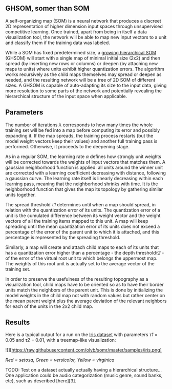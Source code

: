 ## GHSOM, somer than SOM

A self-organizing map (SOM) is a neural network that produces a discreet 2D representation of higher dimension input spaces through unsupervised competitive learning. Once trained, apart from being in itself a data visualization tool, the network will be able to map new input vectors to a unit and classify them if the training data was labeled.

While a SOM has fixed predetermined size, a [growing hierarchical SOM][2] (GHSOM) will start with a single map of minimal initial size (2x2) and then spread (by inserting new rows or columns) or deepen (by attaching new maps to units) where units exhibit higher quantization errors. The algorithm works recursively as the child maps themselves may spread or deepen as needed, and the resulting network will be a tree of 2D SOM of different sizes. A GHSOM is capable of auto-adapting its size to the input data, giving more resolution to some parts of the network and potentially revealing the hierarchical structure of the input space when applicable.

[1]: http://www.ifs.tuwien.ac.at/~andi/ghsom/

## Parameters

The number of iterations *λ* corresponds to how many times the whole training set will be fed into a map before computing its error and possibly expanding it. If the map spreads, the training process restarts (but the model weight vectors keep their values) and another full training pass is performed. Otherwise, it proceeds to the deepening stage.

As in a regular SOM, the learning rate *α* defines how strongly unit weights will be corrected towards the weights of input vectors that matches them. A gaussian neighborhood function is applied: all units around the winner unit are corrected with a learning coefficient decreasing with distance, following a gaussian curve. The learning rate itself is linearly decreasing within each learning pass, meaning that the neighborhood shrinks with time. It is the neighborhood function that gives the map its topology by gathering similar units together.

The spread threshold *τ1* determines until when a map should spread, in relation with the quantization error of its units. The quantization error of a unit is the cumulated difference between its weight vector and the weight vectors of all the training items mapped to this unit. A map will keep spreading until the mean quantization error of its units does not exceed a percentage of the error of the parent unit to which it is attached, and this percentage is represented by the spreading threshold.

Similarly, a map will create and attach child maps to each of its units that has a quantization error higher than a percentage - the depth threshold*τ2* - of the error of the virtual root unit to which belongs the uppermost map. The weights of this root unit is actually set to the average vector of the training set.

In order to preserve the usefulness of the resulting topography as a visualization tool, child maps have to be oriented so as to have their border units match the neighbors of the parent unit. This is done by initializing the model weights in the child map not with random values but rather center on the mean parent weight plus the average deviation of the relevant neighbors for each of the units in the 2x2 child map.

## Results

Here is a typical output for a run on the [Iris dataset][2] with parameters *τ1* = 0.05 and *τ2* = 0.01, with a treemap-like visualization:

![][https://raw.githubusercontent.com/olvb/somr/master/samples/iris.png]

[2]: https://archive.ics.uci.edu/ml/datasets/iris

*Red = setosa, Green = versicolor, Yellow = virginica*

TODO: Test on a dataset actually actually having a hierarchical structure... One application could be audio categorization (music genre, sound banks, etc), such as described [here][3].

